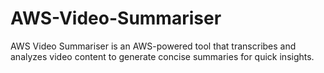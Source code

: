 # AWS-Video-Summariser
AWS Video Summariser is an AWS-powered tool that transcribes and analyzes video content to generate concise summaries for quick insights.
